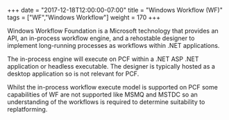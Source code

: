 +++
date = "2017-12-18T12:00:00-07:00"
title = "Windows Workflow (WF)"
tags = ["WF","Windows Workflow"]
weight = 170
+++

Windows Workflow Foundation is a Microsoft technology that provides an API, an in-process workflow engine, and a rehostable designer to implement long-running processes as workflows within .NET applications.

The in-process engine will execute on PCF within a .NET ASP .NET application or headless executable. The designer is typically hosted as a desktop application so is not relevant for PCF.

Whilst the in-process workflow execute model is supported on PCF some capabilities of WF are not supported like MSMQ and MSTDC so an understanding of the workflows is required to determine suitability to replatforming.
